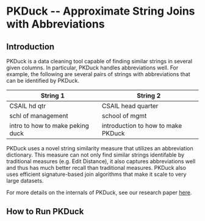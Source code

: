 PKDuck -- Approximate String Joins with Abbreviations
===================

Introduction
----------
PKDuck is a data cleaning tool capable of finding similar strings in several given columns. In particular, PKDuck handles abbreviations well. For example, the following are several pairs of strings with abbreviations that can be identified by PKDuck. 

String 1     | String 2
-------- | -------
CSAIL hd qtr  | CSAIL head quarter
schl of management    | school of mgmt
intro to how to make peking duck     |  introduction to how to make PKDuck

PKDuck uses a novel string similarity measure that utilizes an abbreviation dictionary. This measure can not only find similar strings identifable by traditional measures (e.g. Edit Distance), it also captures abbreviations well and thus has much better recall than traditional measures. PKDuck also uses efficient signature-based join algorithms that make it scale to very large datasets. 

For more details on the internals of PKDuck, see our research paper [here](http://www.vldb.org/pvldb/vol11/p53-tao.pdf). 

How to Run PKDuck
-------------
